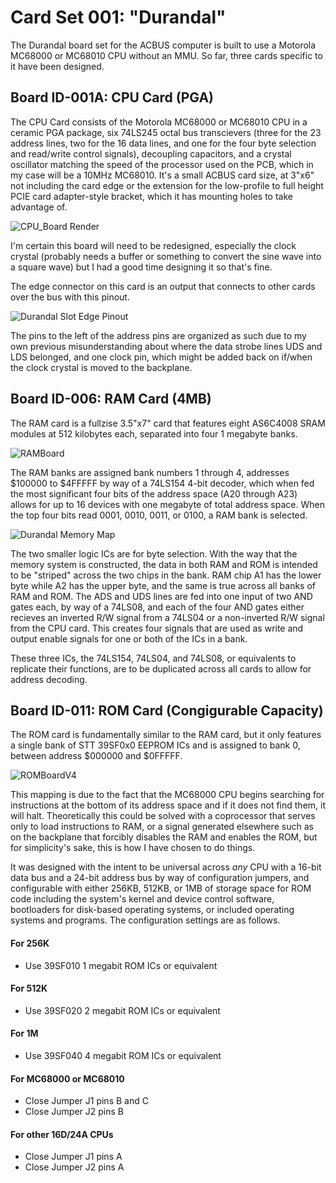 # Card Set 001: "Durandal"
The Durandal board set for the ACBUS computer is built to use a Motorola MC68000 or MC68010 CPU without an MMU. So far, three cards specific to it have been designed. 

## Board ID-001A: CPU Card (PGA)
The CPU Card consists of the Motorola MC68000 or MC68010 CPU in a ceramic PGA package, six 74LS245 octal bus transcievers (three for the 23 address lines, two for the 16 data lines, and one for the four byte selection and read/write control signals), decoupling capacitors, and a crystal oscillator matching the speed of the processor used on the PCB, which in my case will be a 10MHz MC68010. It's a small ACBUS card size, at 3"x6" not including the card edge or the extension for the low-profile to full height PCIE card adapter-style bracket, which it has mounting holes to take advantage of. 

![CPU_Board Render](https://user-images.githubusercontent.com/37624825/160970447-37cf19dd-803e-4fdc-a983-0dea9f4c9e54.jpg)

I'm certain this board will need to be redesigned, especially the clock crystal (probably needs a buffer or something to convert the sine wave into a square wave) but I had a good time designing it so that's fine. 

The edge connector on this card is an output that connects to other cards over the bus with this pinout. 

![Durandal Slot Edge Pinout](https://user-images.githubusercontent.com/37624825/160972645-5c4df9b5-4509-4c35-bbce-919ab6829a51.png)

The pins to the left of the address pins are organized as such due to my own previous misunderstanding about where the data strobe lines UDS and LDS belonged, and one clock pin, which might be added back on if/when the clock crystal is moved to the backplane.

## Board ID-006: RAM Card (4MB)
The RAM card is a fullzise 3.5"x7" card that features eight AS6C4008 SRAM modules at 512 kilobytes each, separated into four 1 megabyte banks. 

![RAMBoard](https://user-images.githubusercontent.com/37624825/160979927-b37c4cea-455a-4a71-ad91-f5b3a2f5e54a.jpg)

The RAM banks are assigned bank numbers 1 through 4, addresses $100000 to $4FFFFF by way of a 74LS154 4-bit decoder, which when fed the most significant four bits of the address space (A20 through A23) allows for up to 16 devices with one megabyte of total address space. When the top four bits read 0001, 0010, 0011, or 0100, a RAM bank is selected. 

![Durandal Memory Map](https://user-images.githubusercontent.com/37624825/160980065-20550521-89f0-4623-964c-e9652c33f365.png)

The two smaller logic ICs are for byte selection. With the way that the memory system is constructed, the data in both RAM and ROM is intended to be "striped" across the two chips in the bank. RAM chip A1 has the lower byte while A2 has the upper byte, and the same is true across all banks of RAM and ROM. The ADS and UDS lines are fed into one input of two AND gates each, by way of a 74LS08, and each of the four AND gates either recieves an inverted R/W signal from a 74LS04 or a non-inverted R/W signal from the CPU card. This creates four signals that are used as write and output enable signals for one or both of the ICs in a bank. 

These three ICs, the 74LS154, 74LS04, and 74LS08, or equivalents to replicate their functions, are to be duplicated across all cards to allow for address decoding. 

## Board ID-011: ROM Card (Congigurable Capacity)
The ROM card is fundamentally similar to the RAM card, but it only features a single bank of STT 39SF0x0 EEPROM ICs and is assigned to bank 0, between address $000000 and $0FFFFF. 

![ROMBoardV4](https://user-images.githubusercontent.com/37624825/162069318-8ba482ca-41b9-4304-b1fe-77e404725dd5.jpg)

This mapping is due to the fact that the MC68000 CPU begins searching for instructions at the bottom of its address space and if it does not find them, it will halt. Theoretically this could be solved with a coprocessor that serves only to load instructions to RAM, or a signal generated elsewhere such as on the backplane that forcibly disables the RAM and enables the ROM, but for simplicity's sake, this is how I have chosen to do things. 

It was designed with the intent to be universal across *any* CPU with a 16-bit data bus and a 24-bit address bus by way of configuration jumpers, and configurable with either 256KB, 512KB, or 1MB of storage space for ROM code including the system's kernel and device control software, bootloaders for disk-based operating systems, or included operating systems and programs. The configuration settings are as follows. 

#### For 256K
- Use 39SF010 1 megabit ROM ICs or equivalent

#### For 512K
- Use 39SF020 2 megabit ROM ICs or equivalent

#### For 1M
- Use 39SF040 4 megabit ROM ICs or equivalent

#### For MC68000 or MC68010
- Close Jumper J1 pins B and C
- Close Jumper J2 pins B

#### For other 16D/24A CPUs
- Close Jumper J1 pins A
- Close Jumper J2 pins A
